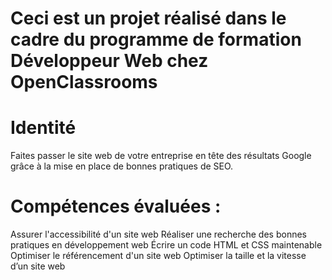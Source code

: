 # Ceci est un projet réalisé dans le cadre du programme de formation Développeur Web chez OpenClassrooms


# Identité

Faites passer le site web de votre entreprise en tête des résultats Google grâce à la mise en place de bonnes pratiques de SEO.

# Compétences évaluées :

Assurer l'accessibilité d'un site web 
Réaliser une recherche des bonnes pratiques en développement web 
Écrire un code HTML et CSS maintenable 
Optimiser le référencement d'un site web 
Optimiser la taille et la vitesse d’un site web 
